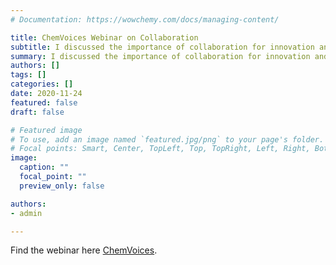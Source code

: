 ```yaml
---
# Documentation: https://wowchemy.com/docs/managing-content/

title: ChemVoices Webinar on Collaboration
subtitle: I discussed the importance of collaboration for innovation and research in the online webinar, 'Fostering Innovation through Collaboration,' organized by the IYCN and IUPAC.
summary: I discussed the importance of collaboration for innovation and research in the online webinar, 'Fostering Innovation through Collaboration,' organized by the IYCN and IUPAC. Watch it here.
authors: []
tags: []
categories: []
date: 2020-11-24
featured: false
draft: false

# Featured image
# To use, add an image named `featured.jpg/png` to your page's folder.
# Focal points: Smart, Center, TopLeft, Top, TopRight, Left, Right, BottomLeft, Bottom, BottomRight.
image:
  caption: ""
  focal_point: ""
  preview_only: false

authors:
- admin

---
```


Find the webinar here [ChemVoices](https://chemvoices.org/fostering-innovation-through-collaboration/).